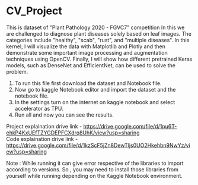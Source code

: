 # CV_Project
This is dataset of "Plant Pathology 2020 - FGVC7" competition In this we are challenged to diagnose plant diseases solely based on leaf images. The categories include "healthy", "scab", "rust", and "multiple diseases". 
In this kernel, I will visualize the data with Matplotlib and Plotly and then demonstrate some important image processing and augmentation techniques using OpenCV. Finally, I will show how different pretrained Keras models, such as DenseNet and EfficientNet, can be used to solve the problem.

1) To run this file first download the dataset and Notebook file.
2) Now go to kaggle Notebook editor and import the dataset and the notebook file.
3) In the settings turn on the internet on kaggle notebook and select accelerator as TPU.
4) Run all and now you can see the results.

Project explaination drive link - https://drive.google.com/file/d/1pu6T-ehkP4KxUEfTZYGDEPFCXdrq8UhK/view?usp=sharing
<br>Code explaination drive link - https://drive.google.com/file/d/1kzScF5jZn8DewTljs0UO2Hkehbn9NwYz/view?usp=sharing

 Note : While running it can give error respective of the libraries to import according to versions. So , you may need to install those libraries from yourself while running depending on the Kaggle Notebook environment.